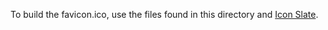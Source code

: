 To build the favicon.ico, use the files found in this directory and [Icon Slate](http://www.kodlian.com).